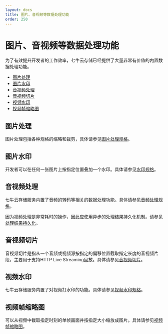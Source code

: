 ```yaml
---
layout: docs
title: 图片、音视频等数据处理功能
order: 250
---
```


<a id="builtin-fop"></a>
# 图片、音视频等数据处理功能

为了有效提升开发者的工作效率，七牛云存储已经提供了大量非常有价值的内置数据处理功能。

- [图片处理](#imageFop)
- [图片水印](#pic-watermark)
- [音视频处理](#avthumb)
- [音视频切片](#segtime)
- [视频水印](#vwatermark)
- [视频帧缩略图](#video-thumbnail)


<a id="imageFop"></a>
## 图片处理

图片处理包括各种规格的缩略和裁剪，具体请参见[图片处理规格](/docs/v6/api/reference/fop/image/index.html)。

<a id="pic-watermark"></a>
## 图片水印

开发者可以在任何一张图片上按指定位置叠加一个水印。具体请参见[水印规格](/docs/v6/api/reference/fop/image/watermark.html)。

<a id="avthumb"></a>
## 音视频处理

七牛云存储服务内置了音频的转码等相关的数据处理功能。具体请参见[音频处理规格](/docs/v6/api/reference/fop/av/avthumb.html)。

因为视频处理是非常耗时的操作，因此应使用异步的处理结果持久化机制。请参见[处理结果持久化](/docs/v6/api/overview/Fop/fop/persistent-fop.html)。

<a id="segtime"></a>
## 音视频切片

音视频切片是指从一个音频或视频源按指定的偏移位置截取指定长度的音视频片段，主要用于支持HTTP Live Streaming回放。具体请参见[音视频切片](/docs/v6/api/reference/fop/av/segtime.html)。

<a id="vwatermark"></a>
## 视频水印

七牛云存储服务内置了对视频打水印的功能。具体请参见[视频水印规格](/docs/v6/api/reference/fop/av/video-watermark.html)。

<a id="video-thumbnail"></a>
## 视频帧缩略图

可以从视频中截取指定时刻的单帧画面并按指定大小缩放成图片。具体请参见[视频帧缩略图](/docs/v6/api/reference/fop/av/vframe.html)。



